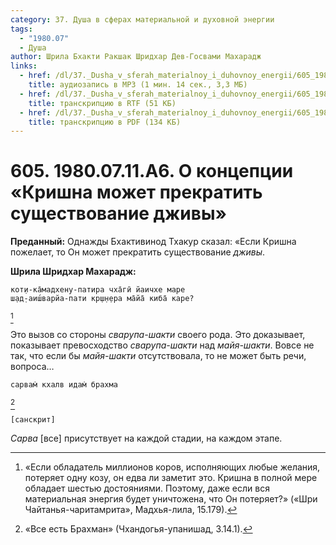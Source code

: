 ```yaml
---
category: 37. Душа в сферах материальной и духовной энергии
tags:
  - "1980.07"
  - Душа
author: Шрила Бхакти Ракшак Шридхар Дев-Госвами Махарадж
links:
  - href: /dl/37._Dusha_v_sferah_materialnoy_i_duhovnoy_energii/605_1980.07.11.A6_SridharMj_O_kontseptsii_Krishna_mojet_prekratit_suwestvovaniye_djivy.mp3
    title: аудиозапись в MP3 (1 мин. 14 сек., 3,3 МБ)
  - href: /dl/37._Dusha_v_sferah_materialnoy_i_duhovnoy_energii/605_1980.07.11.A6_SridharMj_O_kontseptsii_Krishna_mojet_prekratit_suwestvovaniye_djivy.rtf
    title: транскрипцию в RTF (51 КБ)
  - href: /dl/37._Dusha_v_sferah_materialnoy_i_duhovnoy_energii/605_1980.07.11.A6_SridharMj_O_kontseptsii_Krishna_mojet_prekratit_suwestvovaniye_djivy.pdf
    title: транскрипцию в PDF (134 КБ)
---
```


# 605. 1980.07.11.A6. О концепции «Кришна может прекратить существование дживы»

**Преданный:** Однажды Бхактивинод Тхакур сказал: «Если Кришна пожелает, то Он может прекратить существование *дживы*.

**Шрила Шридхар Махарадж:**

    кот̣и-ка̄мадхену-патира чха̄гӣ йаичхе маре
    ш̣ад̣-аиш́варйа-пати кр̣ш̣н̣ера ма̄йа̄ киба̄ каре?
[^_ftn1]

Это вызов со стороны *сварупа-шакти* своего рода. Это доказывает, показывает превосходство *сварупа-шакти* над *майя-шакти*. Вовсе не так, что если бы *майя-шакти* отсутствовала, то не может быть речи, вопроса…

    сарвам̇ кхалв идам̇ брахма
[^_ftn2]

    [санскрит]

*Сарва* [все] присутствует на каждой стадии, на каждом этапе.



[^_ftn1]: «Если обладатель миллионов коров, исполняющих любые желания, потеряет одну козу, он едва ли заметит это. Кришна в полной мере обладает шестью достояниями. Поэтому, даже если вся материальная энергия будет уничтожена, что Он потеряет?» («Шри Чайтанья-чаритамрита», Мадхья-лила, 15.179).

[^_ftn2]: «Все есть Брахман» (Чхандогья-упанишад, 3.14.1).

